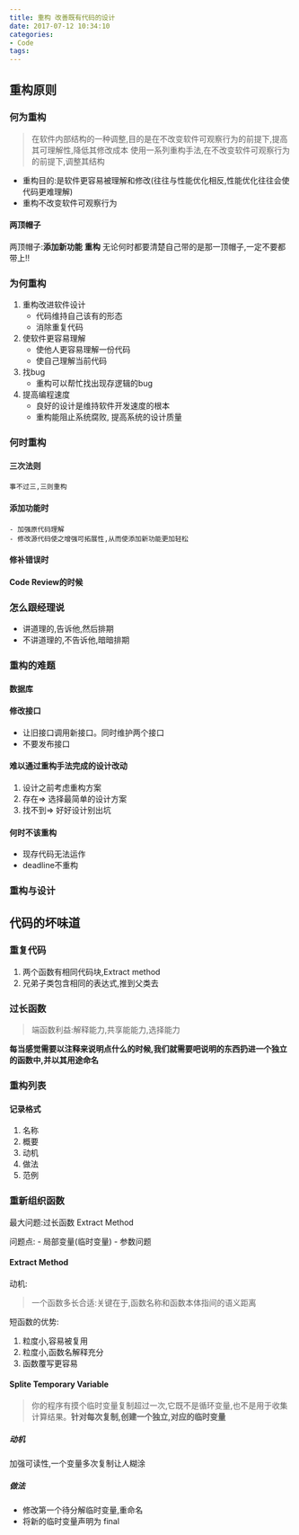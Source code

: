 ```yaml
---
title: 重构 改善既有代码的设计
date: 2017-07-12 10:34:10
categories: 
- Code
tags:
---
```


## 重构原则
### 何为重构
> 在软件内部结构的一种调整,目的是在不改变软件可观察行为的前提下,提高其可理解性,降低其修改成本
> 使用一系列重构手法,在不改变软件可观察行为的前提下,调整其结构

- 重构目的:是软件更容易被理解和修改(往往与性能优化相反,性能优化往往会使代码更难理解)
- 重构不改变软件可观察行为

#### 两顶帽子
两顶帽子:**添加新功能** **重构**
无论何时都要清楚自己带的是那一顶帽子,一定不要都带上!!

### 为何重构
1. 重构改进软件设计
	- 代码维持自己该有的形态
	- 消除重复代码
2. 使软件更容易理解
	- 使他人更容易理解一份代码
	- 使自己理解当前代码
3. 找bug
	- 重构可以帮忙找出现存逻辑的bug
4. 提高编程速度
	- 良好的设计是维持软件开发速度的根本
	- 重构能阻止系统腐败, 提高系统的设计质量

### 何时重构
#### 三次法则
	事不过三,三则重构
#### 添加功能时
	- 加强原代码理解
	- 修改源代码使之增强可拓展性,从而使添加新功能更加轻松

#### 修补错误时
#### Code Review的时候
	
### 怎么跟经理说
- 讲道理的,告诉他,然后排期
- 不讲道理的,不告诉他,暗暗排期

### 重构的难题
#### 数据库
#### 修改接口
 - 让旧接口调用新接口。同时维护两个接口
 - 不要发布接口
 
#### 难以通过重构手法完成的设计改动
 1. 设计之前考虑重构方案
 2. 存在=> 选择最简单的设计方案
 3. 找不到=> 好好设计别出坑

#### 何时不该重构
 - 现存代码无法运作
 - deadline不重构
 
### 重构与设计



## 代码的坏味道
### 重复代码
1. 两个函数有相同代码块,Extract method
2. 兄弟子类包含相同的表达式,推到父类去

### 过长函数
> 端函数利益:解释能力,共享能能力,选择能力

**每当感觉需要以注释来说明点什么的时候,我们就需要吧说明的东西扔进一个独立的函数中,并以其用途命名**

#### 



### 重构列表
#### 记录格式
1. 名称
2. 概要
3. 动机
4. 做法
5. 范例

### 重新组织函数
最大问题:过长函数
Extract Method

问题点:
	- 局部变量(临时变量)
	- 参数问题

#### Extract Method
动机:
>一个函数多长合适:关键在于,函数名称和函数本体指间的语义距离

短函数的优势:
1. 粒度小,容易被复用
2. 粒度小,函数名解释充分
3. 函数覆写更容易

#### Splite Temporary Variable
> 你的程序有摸个临时变量复制超过一次,它既不是循环变量,也不是用于收集计算结果。**针对每次复制,创建一个独立,对应的临时变量**

##### 动机
加强可读性,一个变量多次复制让人糊涂

##### 做法
- 修改第一个待分解临时变量,重命名
- 将新的临时变量声明为 final











